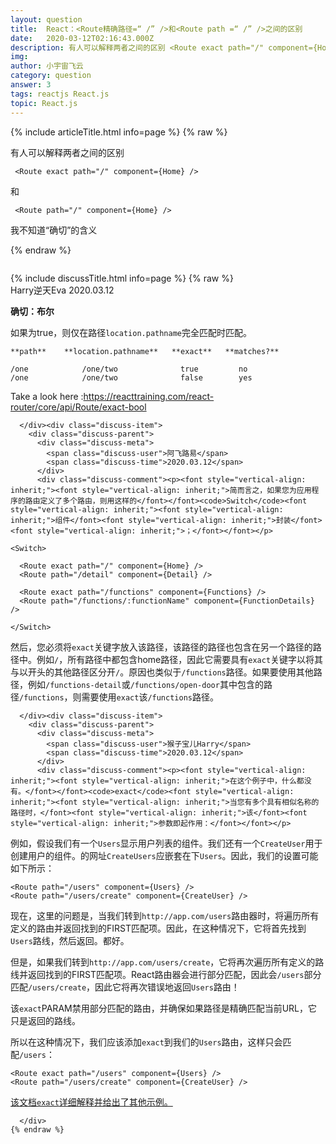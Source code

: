 ```yaml
---
layout: question
title:  React：<Route精确路径=“ /” />和<Route path =“ /” />之间的区别
date:   2020-03-12T02:16:43.000Z
description: 有人可以解释两者之间的区别 <Route exact path="/" component={Home} />和 <Route path="...
img: 
author: 小宇宙飞云
category: question
answer: 3
tags: reactjs React.js
topic: React.js
---
```

<div class="article-root">
  <div class="article">
    {% include articleTitle.html info=page %}
    {% raw %}
    <div class="article-content"><p><font style="vertical-align: inherit;"><font style="vertical-align: inherit;">有人可以解释两者之间的区别</font></font></p>

<pre><code> &lt;Route exact path="/" component={Home} /&gt;
</code></pre>

<p><font style="vertical-align: inherit;"><font style="vertical-align: inherit;">和</font></font></p>

<pre><code> &lt;Route path="/" component={Home} /&gt;
</code></pre>

<p><font style="vertical-align: inherit;"><font style="vertical-align: inherit;">我不知道“确切”的含义</font></font></p></div>
    {% endraw %}
  </div>
  <p style="height: 0;width:0;overflow: hidden;"> 第864篇《React：<Route精确路径=“ /” />和<Route path =“ /” />之间的区别》来自Winter(https://github.com/aiyld/aiyld.github.io)的站点</p>
  <div class="discuss-wrapper">
    {% include discussTitle.html info=page %}
    {% raw %}
    <div class="discuss-item">
        <div class="discuss-parent">
          <div class="discuss-meta">
            <span class="discuss-user">Harry逆天Eva</span>
            <span class="discuss-time">2020.03.12</span>
          </div>
          <div class="discuss-comment"><p><strong><font style="vertical-align: inherit;"><font style="vertical-align: inherit;">确切：布尔</font></font></strong></p>

<p><font style="vertical-align: inherit;"><font style="vertical-align: inherit;">如果为true，则仅在路径</font></font><code>location.pathname</code><font style="vertical-align: inherit;"><font style="vertical-align: inherit;">完全</font><font style="vertical-align: inherit;">匹配时匹配</font><font style="vertical-align: inherit;">。</font></font></p>

<pre><code>**path**    **location.pathname**   **exact**   **matches?**<font></font>
<font></font>
/one            /one/two              true         no<font></font>
/one            /one/two              false        yes<font></font>
</code></pre>

<p>Take a look here :<a href="https://reacttraining.com/react-router/core/api/Route/exact-bool" rel="nofollow noreferrer">https://reacttraining.com/react-router/core/api/Route/exact-bool</a></p></div>
        </div>
        
      </div><div class="discuss-item">
        <div class="discuss-parent">
          <div class="discuss-meta">
            <span class="discuss-user">阿飞路易</span>
            <span class="discuss-time">2020.03.12</span>
          </div>
          <div class="discuss-comment"><p><font style="vertical-align: inherit;"><font style="vertical-align: inherit;">简而言之，如果您为应用程序的路由定义了多个路由，则用这样的</font></font><code>Switch</code><font style="vertical-align: inherit;"><font style="vertical-align: inherit;">组件</font><font style="vertical-align: inherit;">封装</font><font style="vertical-align: inherit;">；</font></font></p>

<pre><code>&lt;Switch&gt;<font></font>
<font></font>
  &lt;Route exact path="/" component={Home} /&gt;<font></font>
  &lt;Route path="/detail" component={Detail} /&gt;<font></font>
<font></font>
  &lt;Route exact path="/functions" component={Functions} /&gt;<font></font>
  &lt;Route path="/functions/:functionName" component={FunctionDetails} /&gt;<font></font>
<font></font>
&lt;/Switch&gt;<font></font>
</code></pre>

<p><font style="vertical-align: inherit;"><font style="vertical-align: inherit;">然后，您必须将</font></font><code>exact</code><font style="vertical-align: inherit;"><font style="vertical-align: inherit;">关键字</font><font style="vertical-align: inherit;">放入</font><font style="vertical-align: inherit;">该路径，该路径的路径也包含在另一个路径的路径中。</font><font style="vertical-align: inherit;">例如</font></font><code>/</code><font style="vertical-align: inherit;"><font style="vertical-align: inherit;">，所有路径中都包含</font><font style="vertical-align: inherit;">home路径</font><font style="vertical-align: inherit;">，因此它需要具有</font></font><code>exact</code><font style="vertical-align: inherit;"><font style="vertical-align: inherit;">关键字以将其与以开头的其他路径区分开</font></font><code>/</code><font style="vertical-align: inherit;"><font style="vertical-align: inherit;">。</font><font style="vertical-align: inherit;">原因也类似于</font></font><code>/functions</code><font style="vertical-align: inherit;"><font style="vertical-align: inherit;">路径。</font><font style="vertical-align: inherit;">如果要使用其他路径，例如</font></font><code>/functions-detail</code><font style="vertical-align: inherit;"><font style="vertical-align: inherit;">或</font></font><code>/functions/open-door</code><font style="vertical-align: inherit;"><font style="vertical-align: inherit;">其中包含的</font><font style="vertical-align: inherit;">路径</font></font><code>/functions</code><font style="vertical-align: inherit;"><font style="vertical-align: inherit;">，则需要使用</font></font><code>exact</code><font style="vertical-align: inherit;"><font style="vertical-align: inherit;">该</font></font><code>/functions</code><font style="vertical-align: inherit;"><font style="vertical-align: inherit;">路径。</font></font></p></div>
        </div>
        
      </div><div class="discuss-item">
        <div class="discuss-parent">
          <div class="discuss-meta">
            <span class="discuss-user">猴子宝儿Harry</span>
            <span class="discuss-time">2020.03.12</span>
          </div>
          <div class="discuss-comment"><p><font style="vertical-align: inherit;"><font style="vertical-align: inherit;">在这个例子中，什么都没有。</font></font><code>exact</code><font style="vertical-align: inherit;"><font style="vertical-align: inherit;">当您有多个具有相似名称的路径时，</font><font style="vertical-align: inherit;">该</font><font style="vertical-align: inherit;">参数即起作用：</font></font></p>

<p><font style="vertical-align: inherit;"><font style="vertical-align: inherit;">例如，假设我们有一个</font></font><code>Users</code><font style="vertical-align: inherit;"><font style="vertical-align: inherit;">显示用户列表的组件。</font><font style="vertical-align: inherit;">我们还有一个</font></font><code>CreateUser</code><font style="vertical-align: inherit;"><font style="vertical-align: inherit;">用于创建用户</font><font style="vertical-align: inherit;">的</font><font style="vertical-align: inherit;">组件。</font><font style="vertical-align: inherit;">的网址</font></font><code>CreateUsers</code><font style="vertical-align: inherit;"><font style="vertical-align: inherit;">应嵌套在下</font></font><code>Users</code><font style="vertical-align: inherit;"><font style="vertical-align: inherit;">。</font><font style="vertical-align: inherit;">因此，我们的设置可能如下所示：</font></font></p>

<pre><code>&lt;Route path="/users" component={Users} /&gt;<font></font>
&lt;Route path="/users/create" component={CreateUser} /&gt;<font></font>
</code></pre>

<p><font style="vertical-align: inherit;"><font style="vertical-align: inherit;">现在，这里的问题是，当我们转到</font></font><code>http://app.com/users</code><font style="vertical-align: inherit;"><font style="vertical-align: inherit;">路由器时，将遍历所有定义的路由并返回找到的FIRST匹配项。</font><font style="vertical-align: inherit;">因此，在这种情况下，它将首先找到</font></font><code>Users</code><font style="vertical-align: inherit;"><font style="vertical-align: inherit;">路线，然后返回。</font><font style="vertical-align: inherit;">都好。</font></font></p>

<p><font style="vertical-align: inherit;"><font style="vertical-align: inherit;">但是，如果我们转到</font></font><code>http://app.com/users/create</code><font style="vertical-align: inherit;"><font style="vertical-align: inherit;">，它将再次遍历所有定义的路线并返回找到的FIRST匹配项。</font><font style="vertical-align: inherit;">React路由器会进行部分匹配，因此会</font></font><code>/users</code><font style="vertical-align: inherit;"><font style="vertical-align: inherit;">部分匹配</font></font><code>/users/create</code><font style="vertical-align: inherit;"><font style="vertical-align: inherit;">，因此它将再次错误地返回</font></font><code>Users</code><font style="vertical-align: inherit;"><font style="vertical-align: inherit;">路由！</font></font></p>

<p><font style="vertical-align: inherit;"><font style="vertical-align: inherit;">该</font></font><code>exact</code><font style="vertical-align: inherit;"><font style="vertical-align: inherit;">PARAM禁用部分匹配的路由，并确保如果路径是精确匹配当前URL，它只是返回的路线。</font></font></p>

<p><font style="vertical-align: inherit;"><font style="vertical-align: inherit;">所以在这种情况下，我们应该添加</font></font><code>exact</code><font style="vertical-align: inherit;"><font style="vertical-align: inherit;">到我们的</font></font><code>Users</code><font style="vertical-align: inherit;"><font style="vertical-align: inherit;">路由，这样只会匹配</font></font><code>/users</code><font style="vertical-align: inherit;"><font style="vertical-align: inherit;">：</font></font></p>

<pre><code>&lt;Route exact path="/users" component={Users} /&gt;<font></font>
&lt;Route path="/users/create" component={CreateUser} /&gt;<font></font>
</code></pre>

<p><a href="https://reacttraining.com/react-router/web/api/Route/exact-bool" rel="noreferrer"><font style="vertical-align: inherit;"><font style="vertical-align: inherit;">该文档</font></font><code>exact</code><font style="vertical-align: inherit;"><font style="vertical-align: inherit;">详细</font><font style="vertical-align: inherit;">解释</font><font style="vertical-align: inherit;">并给出了其他示例。</font></font></a></p></div>
        </div>
        
      </div>
    {% endraw %}
  </div>
<div>
